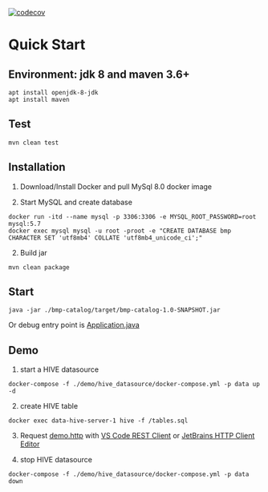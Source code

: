 [![codecov](https://codecov.io/gh/black-06/bigdata-management-platform/branch/master/graph/badge.svg?token=YPNB7YENRA)](https://codecov.io/gh/black-06/bigdata-management-platform)

# Quick Start

## Environment: jdk 8 and maven 3.6+

```shell
apt install openjdk-8-jdk
apt install maven
```

## Test

```shell
mvn clean test
```

## Installation

1. Download/Install Docker and pull MySql 8.0 docker image


3. Start MySQL and create database

```shell
docker run -itd --name mysql -p 3306:3306 -e MYSQL_ROOT_PASSWORD=root mysql:5.7
docker exec mysql mysql -u root -proot -e "CREATE DATABASE bmp CHARACTER SET 'utf8mb4' COLLATE 'utf8mb4_unicode_ci';"
```

2. Build jar

```shell
mvn clean package
```

## Start

```shell
java -jar ./bmp-catalog/target/bmp-catalog-1.0-SNAPSHOT.jar
```

Or debug entry point
is [Application.java](./bmp-catalog/src/main/java/com/bmp/catalog/Application.java)

## Demo

1. start a HIVE datasource

```shell
docker-compose -f ./demo/hive_datasource/docker-compose.yml -p data up -d
```

2. create HIVE table

```shell
docker exec data-hive-server-1 hive -f /tables.sql
```

3. Request [demo.http](./demo/demo.http)
   with [VS Code REST Client](https://marketplace.visualstudio.com/items?itemName=humao.rest-client)
   or [JetBrains HTTP Client Editor](https://www.jetbrains.com/help/idea/http-client-in-product-code-editor.html)

4. stop HIVE datasource

```shell
docker-compose -f ./demo/hive_datasource/docker-compose.yml -p data down
```

